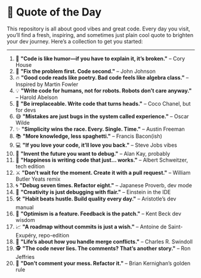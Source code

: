# 📜 Quote of the Day

This repository is all about good vibes and great code. Every day you visit, you’ll find a fresh, inspiring, and sometimes just plain cool quote to brighten your dev journey. Here’s a collection to get you started:

---

1. 🚀 **"Code is like humor—if you have to explain it, it’s broken."** – Cory House  
2. 🤔 **"Fix the problem first. Code second."** – John Johnson  
3. 🔥 **"Good code reads like poetry. Bad code feels like algebra class."** – Inspired by Martin Fowler  
4. 💡 **"Write code for humans, not for robots. Robots don’t care anyway."** – Harold Abelson  
5. 🌟 **"Be irreplaceable. Write code that turns heads."** – Coco Chanel, but for devs  
6. 😅 **"Mistakes are just bugs in the system called experience."** – Oscar Wilde  
7. ✨ **"Simplicity wins the race. Every. Single. Time."** – Austin Freeman  
8. 📚 **"More knowledge, less spaghetti."** – Francis Bacon(ish)  
9. 💻 **"If you love your code, it’ll love you back."** – Steve Jobs vibes  
10. 🌌 **"Invent the future you want to debug."** – Alan Kay, probably  
11. 🎯 **"Happiness is writing code that just… works."** – Albert Schweitzer, tech edition  
12. ⚔️ **"Don’t wait for the moment. Create it with a pull request."** – William Butler Yeats remix  
13. 🌀 **"Debug seven times. Refactor eight."** – Japanese Proverb, dev mode  
14. 🎨 **"Creativity is just debugging with flair."** – Einstein in the IDE  
15. 🛠️ **"Habit beats hustle. Build quality every day."** – Aristotle’s dev manual  
16. 🌈 **"Optimism is a feature. Feedback is the patch."** – Kent Beck dev wisdom  
17. 📈 **"A roadmap without commits is just a wish."** – Antoine de Saint-Exupéry, repo-edition  
18. 🔄 **"Life’s about how you handle merge conflicts."** – Charles R. Swindoll  
19. 🕵️ **"The code never lies. The comments? That’s another story."** – Ron Jeffries  
20. 🛑 **"Don’t comment your mess. Refactor it."** – Brian Kernighan’s golden rule  

